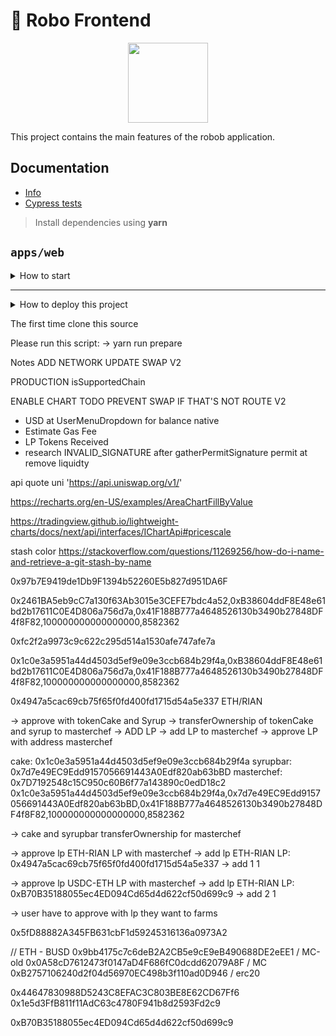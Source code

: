 # 🥞 Robo Frontend

<p align="center">
  <a href="https://roboglobal.info/">
      <img src="https://roboglobal.info//logo.png" height="128">
  </a>
</p>

This project contains the main features of the robob application.

## Documentation

- [Info](doc/Info.md)
- [Cypress tests](doc/Cypress.md)

> Install dependencies using **yarn**

## `apps/web`

<details>
<summary>
How to start
</summary>

```sh
yarn
```

start the development server

```sh
yarn dev
```

build with production mode

```sh
yarn build

# start the application after build
yarn start
```

## </details>

---

<details>
<summary>
How to deploy this project
</summary>

lint style the project

```sh
yarn lint --fix
```

```sh
yarn format:write
```

export this project with production mode

```sh
yarn export
```

deplot to aws

```sh
yarn deploy
```

</details>

The first time clone this source

Please run this script:
-> yarn run prepare

Notes
ADD NETWORK
UPDATE SWAP V2

PRODUCTION
isSupportedChain

ENABLE CHART
TODO
PREVENT SWAP IF THAT'S NOT ROUTE V2

- USD at UserMenuDropdown for balance native
- Estimate Gas Fee
- LP Tokens Received
- research INVALID_SIGNATURE after gatherPermitSignature permit at remove liquidty

api quote uni
'https://api.uniswap.org/v1/'

https://recharts.org/en-US/examples/AreaChartFillByValue

https://tradingview.github.io/lightweight-charts/docs/next/api/interfaces/IChartApi#pricescale

stash color
https://stackoverflow.com/questions/11269256/how-do-i-name-and-retrieve-a-git-stash-by-name

0x97b7E9419de1Db9F1394b52260E5b827d951DA6F

0x2461BA5eb9cC7a130f63Ab3015e3CEFE7bdc4a52,0xB38604ddF8E48e61bd2b17611C0E4D806a756d7a,0x41F188B777a4648526130b3490b27848DF4f8F82,100000000000000000,8582362

0xfc2f2a9973c9c622c295d514a1530afe747afe7a

0x1c0e3a5951a44d4503d5ef9e09e3ccb684b29f4a,0xB38604ddF8E48e61bd2b17611C0E4D806a756d7a,0x41F188B777a4648526130b3490b27848DF4f8F82,100000000000000000,8582362

0x4947a5cac69cb75f65f0fd400fd1715d54a5e337 ETH/RIAN

-> approve with tokenCake and Syrup
-> transferOwnership of tokenCake and syrup to masterchef
-> ADD LP
-> add LP to masterchef
-> approve LP with address masterchef

cake: 0x1c0e3a5951a44d4503d5ef9e09e3ccb684b29f4a
syrupbar: 0x7d7e49EC9Edd9157056691443A0Edf820ab63bBD
masterchef: 0x7D7192548c15C950c60B6f77a143890c0edD18c2
0x1c0e3a5951a44d4503d5ef9e09e3ccb684b29f4a,0x7d7e49EC9Edd9157056691443A0Edf820ab63bBD,0x41F188B777a4648526130b3490b27848DF4f8F82,100000000000000000,8582362

-> cake and syrupbar transferOwnership for masterchef

-> approve lp ETH-RIAN LP with masterchef
-> add lp ETH-RIAN LP: 0x4947a5cac69cb75f65f0fd400fd1715d54a5e337
-> add 1 1

-> approve lp USDC-ETH LP with masterchef
-> add lp ETH-RIAN LP: 0xB70B35188055ec4ED094Cd65d4d622cf50d699c9
-> add 2 1

-> user have to approve with lp they want to farms

0x5fD88882A345FB631cbF1d59245316136a0973A2

// ETH - BUSD
0x9bb4175c7c6deB2A2CB5e9cE9eB490688DE2eEE1 / MC-old
0x0A58cD7612473f0147aD4F686fC0dcdd62079A8F / MC
0xB2757106240d2f04d56970EC498b3f110ad0D946 / erc20

0x44647830988D5243C8EFAC3C803BE8E62CD67Ff6
0x1e5d3FfB811f11AdC63c4780F941b8d2593Fd2c9

0xB70B35188055ec4ED094Cd65d4d622cf50d699c9
